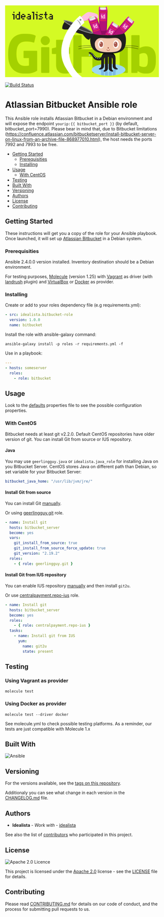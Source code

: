 ![Logo](https://raw.githubusercontent.com/idealista/bitbucket-role/master/logo.gif)

[![Build Status](https://travis-ci.org/idealista/bitbucket-role.png)](https://travis-ci.org/idealista/bitbucket-role)

# Atlassian Bitbucket Ansible role

This Ansible role installs Atlassian Bitbucket in a Debian environment and will expose the endpoint `yourip:{{ bitbucket_port }}` (by default, bitbucket_port=7990). Please bear in mind that, due to Bitbucket limitations (https://confluence.atlassian.com/bitbucketserver/install-bitbucket-server-on-linux-from-an-archive-file-868977010.html), the host needs the ports 7992 and 7993 to be free.

- [Getting Started](#getting-started)
	- [Prerequisities](#prerequisities)
	- [Installing](#installing)
- [Usage](#usage)
  - [With CentOS](#with-centos)
- [Testing](#testing)
- [Built With](#built-with)
- [Versioning](#versioning)
- [Authors](#authors)
- [License](#license)
- [Contributing](#contributing)

## Getting Started

These instructions will get you a copy of the role for your Ansible playbook. Once launched, it will set up [Atlassian Bitbucket](https://www.atlassian.com/software/bitbucket/) in a Debian system.

### Prerequisities

Ansible 2.4.0.0 version installed.
Inventory destination should be a Debian environment.

For testing purposes, [Molecule](https://molecule.readthedocs.io/) (version 1.25) with [Vagrant](https://www.vagrantup.com/) as driver (with [landrush](https://github.com/vagrant-landrush/landrush) plugin) and [VirtualBox](https://www.virtualbox.org/) or [Docker](https://www.docker.com/) as provider.

### Installing

Create or add to your roles dependency file (e.g requirements.yml):

``` yml
- src: idealista.bitbucket-role
  version: 1.0.0
  name: bitbucket
```

Install the role with ansible-galaxy command:

```
ansible-galaxy install -p roles -r requirements.yml -f
```

Use in a playbook:

``` yml
---
- hosts: someserver
  roles:
    - role: bitbucket
```

## Usage

Look to the [defaults](defaults/main.yml) properties file to see the possible configuration properties.

### With CentOS

Bitbucket needs at least git v2.2.0. Default CentOS repositories have older version of git. You can install Git from source or IUS repository.

#### Java

You may use `geerlingguy.java` or `idealista.java_role` for installing Java on you Bitbucket Server. CentOS stores Java on different path than Debian, so set variable for your Bitbucket Server:
```yaml
bitbucket_java_home: "/usr/lib/jvm/jre/"
```

#### Install Git from source
You can install Git [manually](https://www.digitalocean.com/community/tutorials/how-to-install-git-on-centos-7).

Or using [geerlingguy.git](https://galaxy.ansible.com/geerlingguy/git) role.

```yaml
- name: Install git
  hosts: bitbucket_server
  become: yes
  vars:
    git_install_from_source: true
    git_install_from_source_force_update: true
    git_version: "2.19.2"
  roles:
    - { role: geerlingguy.git }
```

#### Install Git from IUS repository
You can enable IUS repository [manually](https://ius.io/GettingStarted/) and then install `git2u`.

Or use [centralpayment.repo-ius](https://github.com/centralpayment/ansible-role-repo-ius) role.

```yaml
- name: Install git
  hosts: bitbucket_server
  become: yes
  roles:
    - { role: centralpayment.repo-ius }
  tasks:
    - name: Install git from IUS
      yum:
        name: git2u
        state: present
```

## Testing

### Using Vagrant as provider
```
molecule test
```

### Using Docker as provider
```
molecule test --driver docker
```

See molecule.yml to check possible testing platforms. As a reminder, our tests are just compatible with Molecule 1.x

## Built With

![Ansible](https://img.shields.io/badge/ansible-2.4.0.0-green.svg)

## Versioning

For the versions available, see the [tags on this repository](https://github.com/idealista/bitbucket-role/tags).

Additionaly you can see what change in each version in the [CHANGELOG.md](CHANGELOG.md) file.

## Authors

* **Idealista** - *Work with* - [idealista](https://github.com/idealista)

See also the list of [contributors](https://github.com/idealista/bitbucket-role/contributors) who participated in this project.

## License

![Apache 2.0 Licence](https://img.shields.io/hexpm/l/plug.svg)

This project is licensed under the [Apache 2.0](https://www.apache.org/licenses/LICENSE-2.0) license - see the [LICENSE](LICENSE) file for details.

## Contributing

Please read [CONTRIBUTING.md](.github/CONTRIBUTING.md) for details on our code of conduct, and the process for submitting pull requests to us.
